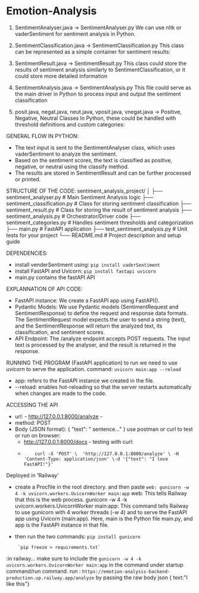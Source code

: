 # Emotion-Analysis

1. SentimentAnalyser.java → SentimentAnalyser.py
We can use nltk or vaderSentiment for sentiment analysis in Python.

2. SentimentClassification.java → SentimentClassification.py
This class can be represented as a simple container for sentiment results:

3. SentimentResult.java → SentimentResult.py
This class could store the results of sentiment analysis similarly to SentimentClassification, or it could store more detailed information

4. SentimentAnalysis.java → SentimentAnalysis.py
This file could serve as the main driver in Python to process input and output the sentiment classification

5. posit.java, negat.java, neut.java, vposit.java, vnegat.java → Positive, Negative, Neutral Classes
In Python, these could be handled with threshold definitions and custom categories:


GENERAL FLOW IN PYTHON:
- The text input is sent to the SentimentAnalyser class, which uses vaderSentiment to analyze the sentiment.
- Based on the sentiment scores, the text is classified as positive, negative, or neutral using the classify method.
- The results are stored in SentimentResult and can be further processed or printed.


STRUCTURE OF THE CODE: 
sentiment_analysis_project/
│
├── sentiment_analyser.py            # Main Sentiment Analysis logic
├── sentiment_classification.py      # Class for storing sentiment classification
├── sentiment_result.py              # Class for storing the result of sentiment analysis
├── sentiment_analysis.py            # Orchestrator/Driver code
├── sentiment_categories.py          # Handles sentiment thresholds and categorization
├── main.py                          # FastAPI application
├── test_sentiment_analysis.py       # Unit tests for your project
└── README.md                        # Project description and setup guide


DEPENDENCIES:
- install venderSentiment using: `pip install vaderSentiment`
- install FastAPI and Uvicorn: `pip install fastapi uvicorn`
- main.py contains the fastAPI API

EXPLANNATION OF API CODE:
- FastAPI instance: We create a FastAPI app using FastAPI().
- Pydantic Models: We use Pydantic models (SentimentRequest and SentimentResponse) to define the request and response data formats. The SentimentRequest model expects the user to send a string (text), and the SentimentResponse will return the analyzed text, its classification, and sentiment scores.
- API Endpoint: The /analyze endpoint accepts POST requests. The input text is processed by the analyser, and the result is returned in the response.


RUNNING THE PROGRAM (FastAPI application)
to run we need to use *uvicorn* to serve the application. 
command: `uvicorn main:app --reload`
  - app: refers to the FastAPI instance we created in the file.
  - --reload: enables hot-reloading so that the server restarts automatically when changes are made to the code. 


ACCESSING THE API

- url: - http://127.0.0.1:8000/analyze -
- method: POST
- Body (JSON format):
   {
    "text": " sentence..."
   }
  use postman or curl to test
or
   run on browser:
     - http://127.0.0.1:8000/docs - 
   testing with curl:
     -         curl -X 'POST' \  'http://127.0.0.1:8000/analyze' \ -H 'Content-Type: application/json' \-d '{"text": "I love FastAPI!"}'

Deployed in 'Railway'
 - create a Procfile in the root directory. and then paste `web: gunicorn -w 4 -k uvicorn.workers.UvicornWorker main:app`
     web: This tells Railway that this is the web process.
     gunicorn -w 4 -k uvicorn.workers.UvicornWorker main:app: This command tells Railway to use gunicorn with 4 worker threads (-w 4) and to serve the FastAPI app using Uvicorn (main:app). Here, main is the Python file main.py, and app is the FastAPI instance in that file.
 - then run the two commands:
        `pip install gunicorn`
   
        `pip freeze > requirements.txt`


:in railway... make sure to include the `gunicorn -w 4 -k uvicorn.workers.UvicornWorker main:app` in the command under startup command/run command. 
     run : `https://emotion-analysis-backend-production.up.railway.app/analyze` by passing the raw body json { text:"I like this"}
       






